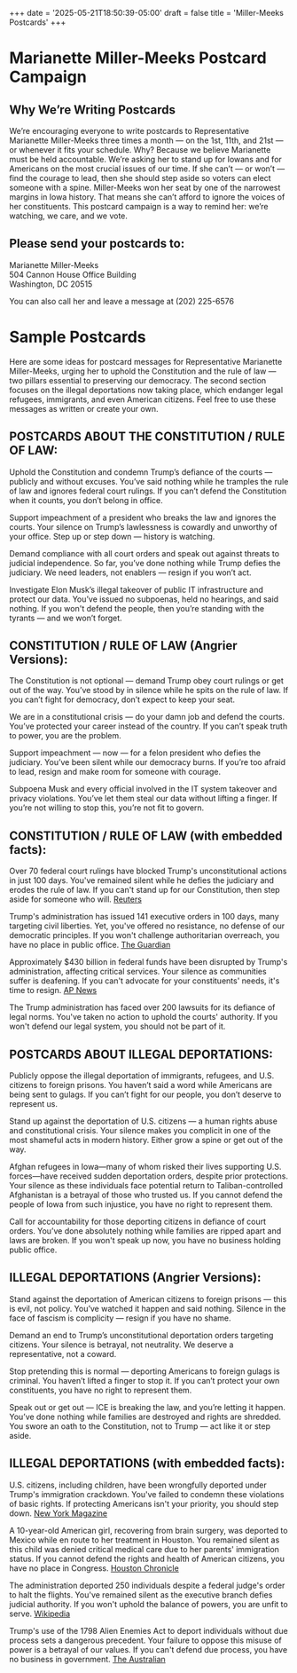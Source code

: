 +++
date = '2025-05-21T18:50:39-05:00'
draft = false
title = 'Miller-Meeks Postcards'
+++

# Marianette Miller-Meeks Postcard Campaign

## Why We’re Writing Postcards
We’re encouraging everyone to write postcards to Representative Marianette Miller-Meeks three times a month — on the 1st, 11th, and 21st — or whenever it fits your schedule.
Why? Because we believe Marianette must be held accountable. We’re asking her to stand up for Iowans and for Americans on the most crucial issues of our time. If she can’t — or won’t — find the courage to lead, then she should step aside so voters can elect someone with a spine.
Miller-Meeks won her seat by one of the narrowest margins in Iowa history. That means she can’t afford to ignore the voices of her constituents. This postcard campaign is a way to remind her: we’re watching, we care, and we vote.

## Please send your postcards to:
Marianette Miller-Meeks  
504 Cannon House Office Building  
Washington, DC 20515

You can also call her and leave a message at (202) 225-6576

# Sample Postcards
Here are some ideas for postcard messages for Representative Marianette Miller-Meeks, urging her to uphold the Constitution and the rule of law — two pillars essential to preserving our democracy. The second section focuses on the illegal deportations now taking place, which endanger legal refugees, immigrants, and even American citizens. Feel free to use these messages as written or create your own.

## POSTCARDS ABOUT THE CONSTITUTION / RULE OF LAW:

 Uphold the Constitution and condemn Trump’s defiance of the courts — publicly and without excuses.
 You’ve said nothing while he tramples the rule of law and ignores federal court rulings.
 If you can’t defend the Constitution when it counts, you don’t belong in office.

 Support impeachment of a president who breaks the law and ignores the courts.
 Your silence on Trump’s lawlessness is cowardly and unworthy of your office.
 Step up or step down — history is watching.

 Demand compliance with all court orders and speak out against threats to judicial independence.
 So far, you’ve done nothing while Trump defies the judiciary.
 We need leaders, not enablers — resign if you won’t act.

 Investigate Elon Musk’s illegal takeover of public IT infrastructure and protect our data.
 You’ve issued no subpoenas, held no hearings, and said nothing.
 If you won't defend the people, then you’re standing with the tyrants — and we won’t forget.

## CONSTITUTION / RULE OF LAW (Angrier Versions):

 The Constitution is not optional — demand Trump obey court rulings or get out of the way.
 You’ve stood by in silence while he spits on the rule of law.
 If you can’t fight for democracy, don’t expect to keep your seat.

 We are in a constitutional crisis — do your damn job and defend the courts.
 You’ve protected your career instead of the country.
 If you can’t speak truth to power, you are the problem.

 Support impeachment — now — for a felon president who defies the judiciary.
 You’ve been silent while our democracy burns.
 If you’re too afraid to lead, resign and make room for someone with courage.

 Subpoena Musk and every official involved in the IT system takeover and privacy violations.
 You’ve let them steal our data without lifting a finger.
 If you’re not willing to stop this, you’re not fit to govern.

## CONSTITUTION / RULE OF LAW (with embedded facts):

 Over 70 federal court rulings have blocked Trump's unconstitutional actions in just 100 days.
 You've remained silent while he defies the judiciary and erodes the rule of law.
 If you can't stand up for our Constitution, then step aside for someone who will. ​[Reuters](https://www.reuters.com/world/us/more-than-200-lawsuits-many-judicial-setbacks-trumps-first-100-days-2025-04-29/?utm_source=chatgpt.com)

 Trump's administration has issued 141 executive orders in 100 days, many targeting civil liberties.
 Yet, you've offered no resistance, no defense of our democratic principles.
 If you won't challenge authoritarian overreach, you have no place in public office. [​The Guardian](https://www.theguardian.com/us-news/ng-interactive/2025/apr/29/trump-100-days-president?utm_source=chatgpt.com)

 Approximately $430 billion in federal funds have been disrupted by Trump's administration, affecting critical services.
 Your silence as communities suffer is deafening.
 If you can't advocate for your constituents' needs, it's time to resign. [​AP News](https://apnews.com/article/2e486ba901abee6736e76e956e3794c4?utm_source=chatgpt.com)

 The Trump administration has faced over 200 lawsuits for its defiance of legal norms.
 You've taken no action to uphold the courts' authority.
 If you won't defend our legal system, you should not be part of it. 


## POSTCARDS ABOUT ILLEGAL DEPORTATIONS:

 Publicly oppose the illegal deportation of immigrants, refugees, and U.S. citizens to foreign prisons.
 You haven’t said a word while Americans are being sent to gulags.
 If you can’t fight for our people, you don’t deserve to represent us.

 Stand up against the deportation of U.S. citizens — a human rights abuse and constitutional crisis.
 Your silence makes you complicit in one of the most shameful acts in modern history.
 Either grow a spine or get out of the way.

 Afghan refugees in Iowa—many of whom risked their lives supporting U.S. forces—have received sudden deportation orders, despite prior protections. Your silence as these individuals face potential return to Taliban-controlled Afghanistan is a betrayal of those who trusted us. If you cannot defend the people of Iowa from such injustice, you have no right to represent them.​

 Call for accountability for those deporting citizens in defiance of court orders.
 You’ve done absolutely nothing while families are ripped apart and laws are broken.
 If you won't speak up now, you have no business holding public office.

## ILLEGAL DEPORTATIONS (Angrier Versions):

 Stand against the deportation of American citizens to foreign prisons — this is evil, not policy.
 You’ve watched it happen and said nothing.
 Silence in the face of fascism is complicity — resign if you have no shame.

 Demand an end to Trump’s unconstitutional deportation orders targeting citizens.
 Your silence is betrayal, not neutrality.
 We deserve a representative, not a coward.

 Stop pretending this is normal — deporting Americans to foreign gulags is criminal.
 You haven’t lifted a finger to stop it.
 If you can’t protect your own constituents, you have no right to represent them.

 Speak out or get out — ICE is breaking the law, and you’re letting it happen.
 You’ve done nothing while families are destroyed and rights are shredded.
 You swore an oath to the Constitution, not to Trump — act like it or step aside.

## ILLEGAL DEPORTATIONS (with embedded facts):

 U.S. citizens, including children, have been wrongfully deported under Trump's immigration crackdown.
 You've failed to condemn these violations of basic rights.
 If protecting Americans isn't your priority, you should step down. [New York Magazine](https://nymag.com/intelligencer/article/tracking-us-citizens-children-detained-deported-ice-trump-updates.html?utm_campaign=feed-part&utm_medium=social_acct&utm_source=chatgpt.com)

 A 10-year-old American girl, recovering from brain surgery, was deported to Mexico while en route to her treatment in Houston. You remained silent as this child was denied critical medical care due to her parents' immigration status. If you cannot defend the rights and health of American citizens, you have no place in Congress. [Houston Chronicle](https://www.houstonchronicle.com/news/houston-texas/immigration/article/girl-deported-cancer-treatement-mexico-20219510.php?utm_source=chatgpt.com)

 The administration deported 250 individuals despite a federal judge's order to halt the flights.
 You've remained silent as the executive branch defies judicial authority.
 If you won't uphold the balance of powers, you are unfit to serve. [Wikipedia](https://en.wikipedia.org/wiki/James_Boasberg?utm_source=chatgpt.com)

 Trump's use of the 1798 Alien Enemies Act to deport individuals without due process sets a dangerous precedent.
 Your failure to oppose this misuse of power is a betrayal of our values.
 If you can't defend due process, you have no business in government. [The Australian](https://www.theaustralian.com.au/world/trump-is-testing-the-limits-of-his-power-as-us-president/news-story/43133fb894d1de8f8f6cfcee1a36a2ca?utm_source=chatgpt.com)


